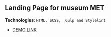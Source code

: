 ## Landing Page for museum MET

**Technologies**: `HTML, SCSS,  Gulp and Stylelint`

- [DEMO LINK](https://DmitriyALEX.github.io/<repo_name>/)
